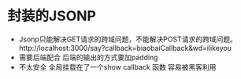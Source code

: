 # 封装的JSONP 

- Jsonp只能解决GET请求的跨域问题，不能解决POST请求的跨域问题。
  http://localhost:3000/say?callback=biaobaiCallback&wd=ilikeyou
- 需要后端配合
      后端的输出的方式要加padding
- 不太安全
      全局挂载在了一个show callback 函数 容易被黑客利用
